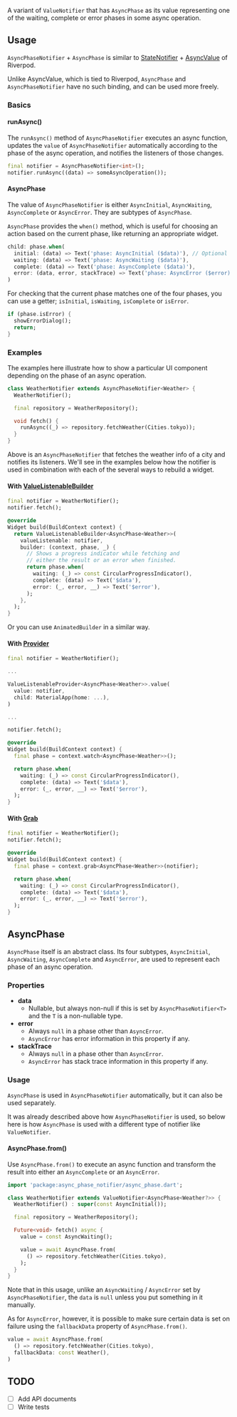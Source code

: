 A variant of `ValueNotifier` that has `AsyncPhase` as its value representing one of
the waiting, complete or error phases in some async operation.

## Usage

`AsyncPhaseNotifier` + `AsyncPhase` is similar to [StateNotifier][state_notifier] +
[AsyncValue][async_value] of Riverpod.

Unlike AsyncValue, which is tied to Riverpod, `AsyncPhase` and `AsyncPhaseNotifier`
have no such binding, and can be used more freely.

[state_notifier]: https://pub.dev/packages/state_notifier
[async_value]: https://pub.dev/documentation/riverpod/latest/riverpod/AsyncValue-class.html

### Basics

#### runAsync()

The `runAsync()` method of `AsyncPhaseNotifier` executes an async function, updates
the `value` of `AsyncPhaseNotifier` automatically according to the phase of the
async operation, and notifies the listeners of those changes.

```dart
final notifier = AsyncPhaseNotifier<int>();
notifier.runAsync((data) => someAsyncOperation());
```

#### AsyncPhase

The value of `AsyncPhaseNotifier` is either `AsyncInitial`, `AsyncWaiting`, `AsyncComplete`
or `AsyncError`. They are subtypes of `AsyncPhase`.

`AsyncPhase` provides the `when()` method, which is useful for choosing an action
based on the current phase, like returning an appropriate widget.

```dart
child: phase.when(
  initial: (data) => Text('phase: AsyncInitial ($data)'), // Optional
  waiting: (data) => Text('phase: AsyncWaiting ($data)'),
  complete: (data) => Text('phase: AsyncComplete ($data)'),
  error: (data, error, stackTrace) => Text('phase: AsyncError ($error)'),
)
```

For checking that the current phase matches one of the four phases, you can use
a getter; `isInitial`, `isWaiting`, `isComplete` or `isError`.

```dart
if (phase.isError) {
  showErrorDialog();
  return;
}
```

### Examples

The examples here illustrate how to show a particular UI component depending on the
phase of an async operation. 

```dart
class WeatherNotifier extends AsyncPhaseNotifier<Weather> {
  WeatherNotifier();

  final repository = WeatherRepository();

  void fetch() {
    runAsync((_) => repository.fetchWeather(Cities.tokyo));
  }
}
```

Above is an `AsyncPhaseNotifier` that fetches the weather info of a city and notifies
its listeners. We'll see in the examples below how the notifier is used in combination
with each of the several ways to rebuild a widget.

#### With [ValueListenableBuilder][value_listenable_builder]

[value_listenable_builder]: https://api.flutter.dev/flutter/widgets/ValueListenableBuilder-class.html

```dart
final notifier = WeatherNotifier();
notifier.fetch();
```

```dart
@override
Widget build(BuildContext context) {
  return ValueListenableBuilder<AsyncPhase<Weather>>(
    valueListenable: notifier,
    builder: (context, phase, _) {
      // Shows a progress indicator while fetching and
      // either the result or an error when finished.
      return phase.when(
        waiting: (_) => const CircularProgressIndicator(),
        complete: (data) => Text('$data'),
        error: (_, error, __) => Text('$error'),
      );
    },
  ); 
}
```

Or you can use `AnimatedBuilder` in a similar way.

#### With [Provider][provider]

[provider]: https://pub.dev/packages/provider

```dart
final notifier = WeatherNotifier();

...

ValueListenableProvider<AsyncPhase<Weather>>.value(
  value: notifier,
  child: MaterialApp(home: ...),
)

...

notifier.fetch();
```

```dart
@override
Widget build(BuildContext context) {
  final phase = context.watch<AsyncPhase<Weather>>();

  return phase.when(
    waiting: (_) => const CircularProgressIndicator(),
    complete: (data) => Text('$data'),
    error: (_, error, __) => Text('$error'),
  );
}
```

#### With [Grab][grab]

[grab]: https://pub.dev/packages/grab

```dart
final notifier = WeatherNotifier();
notifier.fetch();
```

```dart
@override
Widget build(BuildContext context) {
  final phase = context.grab<AsyncPhase<Weather>>(notifier);

  return phase.when(
    waiting: (_) => const CircularProgressIndicator(),
    complete: (data) => Text('$data'),
    error: (_, error, __) => Text('$error'),
  );
}
```

## AsyncPhase

`AsyncPhase` itself is an abstract class. Its four subtypes, `AsyncInitial`, `AsyncWaiting`,
`AsyncComplete` and `AsyncError`, are used to represent each phase of an async operation.

### Properties

- **data**
    - Nullable, but always non-null if this is set by `AsyncPhaseNotifier<T>`
      and the `T` is a non-nullable type.
- **error**
    - Always `null` in a phase other than `AsyncError`.
    - `AsyncError` has error information in this property if any.
- **stackTrace**
    - Always `null` in a phase other than `AsyncError`.
    - `AsyncError` has stack trace information in this property if any.

### Usage

`AsyncPhase` is used in `AsyncPhaseNotifier` automatically, but it can also be
used separately.

It was already described above how `AsyncPhaseNotifier` is used, so below here is
how `AsyncPhase` is used with a different type of notifier like `ValueNotifier`. 

#### AsyncPhase.from()

Use `AsyncPhase.from()` to execute an async function and transform the result into
either an `AsyncComplete` or an `AsyncError`.

```dart
import 'package:async_phase_notifier/async_phase.dart';

class WeatherNotifier extends ValueNotifier<AsyncPhase<Weather?>> {
  WeatherNotifier() : super(const AsyncInitial());

  final repository = WeatherRepository();

  Future<void> fetch() async {
    value = const AsyncWaiting();

    value = await AsyncPhase.from(
      () => repository.fetchWeather(Cities.tokyo),
    );
  }
}
```

Note that in this usage, unlike an `AsyncWaiting` / `AsyncError` set by `AsyncPhaseNotifier`,
the `data` is `null` unless you put something in it manually.

As for `AsyncError`, however, it is possible to make sure certain data is set on failure
using the `fallbackData` property of `AsyncPhase.from()`.

```dart
value = await AsyncPhase.from(
  () => repository.fetchWeather(Cities.tokyo),
  fallbackData: const Weather(),
)
```

## TODO

- [ ] Add API documents
- [ ] Write tests
